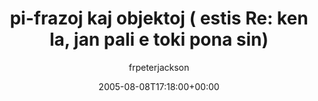 ---
title: 'pi-frazoj kaj objektoj ( estis Re: ken la, jan pali e toki pona sin)'
posts: 1
hash: 't446'
author: 'frpeterjackson'
date: 2005-08-08T17:18:00+00:00
sources:
  - http://forums.tokipona.org/viewtopic.php%3Ft=446.html
---